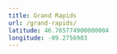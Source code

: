 ```yaml
---
title: Grand Rapids
url: /grand-rapids/
latitude: 46.765774900000004
longitude: -89.2756983
---
```


